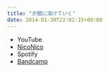 ```yaml
---
title: "夕闇に溶けていく"
date: 2014-01-30T22:02:15+09:00
---
```


- YouTube
- [NicoNico](https://nico.ms/sm22779930)
- Spotify
- [Bandcamp](https://mikirihasshap.bandcamp.com/track/--30)

